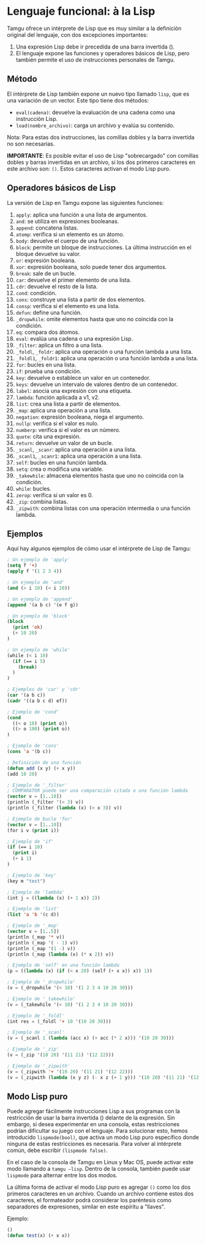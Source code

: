 # Lenguaje funcional: à la Lisp

Tamgu ofrece un intérprete de Lisp que es muy similar a la definición original del lenguaje, con dos excepciones importantes:

1. Una expresión Lisp debe ir precedida de una barra invertida (\).
2. El lenguaje expone las funciones y operadores básicos de Lisp, pero también permite el uso de instrucciones personales de Tamgu.

## Método

El intérprete de Lisp también expone un nuevo tipo llamado `lisp`, que es una variación de un vector. Este tipo tiene dos métodos:

- `eval(cadena)`: devuelve la evaluación de una cadena como una instrucción Lisp.
- `load(nombre_archivo)`: carga un archivo y evalúa su contenido.

Nota: Para estas dos instrucciones, las comillas dobles y la barra invertida no son necesarias.

**IMPORTANTE**: Es posible evitar el uso de Lisp "sobrecargado" con comillas dobles y barras invertidas en un archivo, si los dos primeros caracteres en este archivo son: `()`. Estos caracteres activan el modo Lisp puro.

## Operadores básicos de Lisp

La versión de Lisp en Tamgu expone las siguientes funciones:

1. `apply`: aplica una función a una lista de argumentos.
2. `and`: se utiliza en expresiones booleanas.
3. `append`: concatena listas.
4. `atomp`: verifica si un elemento es un átomo.
5. `body`: devuelve el cuerpo de una función.
6. `block`: permite un bloque de instrucciones. La última instrucción en el bloque devuelve su valor.
7. `or`: expresión booleana.
8. `xor`: expresión booleana, solo puede tener dos argumentos.
9. `break`: sale de un bucle.
10. `car`: devuelve el primer elemento de una lista.
11. `cdr`: devuelve el resto de la lista.
12. `cond`: condición.
13. `cons`: construye una lista a partir de dos elementos.
14. `consp`: verifica si el elemento es una lista.
15. `defun`: define una función.
16. `_dropwhile`: omite elementos hasta que uno no coincida con la condición.
17. `eq`: compara dos átomos.
18. `eval`: evalúa una cadena o una expresión Lisp.
19. `_filter`: aplica un filtro a una lista.
20. `_foldl`, `_foldr`: aplica una operación o una función lambda a una lista.
21. `_foldl1`, `_foldr1`: aplica una operación o una función lambda a una lista.
22. `for`: bucles en una lista.
23. `if`: prueba una condición.
24. `key`: devuelve o establece un valor en un contenedor.
25. `keys`: devuelve un intervalo de valores dentro de un contenedor.
26. `label`: asocia una expresión con una etiqueta.
27. `lambda`: función aplicada a v1, v2.
28. `list`: crea una lista a partir de elementos.
29. `_map`: aplica una operación a una lista.
30. `negation`: expresión booleana, niega el argumento.
31. `nullp`: verifica si el valor es nulo.
32. `numberp`: verifica si el valor es un número.
33. `quote`: cita una expresión.
34. `return`: devuelve un valor de un bucle.
35. `_scanl`, `_scanr`: aplica una operación a una lista.
36. `_scanl1`, `_scanr1`: aplica una operación a una lista.
37. `self`: bucles en una función lambda.
38. `setq`: crea o modifica una variable.
39. `_takewhile`: almacena elementos hasta que uno no coincida con la condición.
40. `while`: bucles.
41. `zerop`: verifica si un valor es 0.
42. `_zip`: combina listas.
43. `_zipwith`: combina listas con una operación intermedia o una función lambda.

## Ejemplos

Aquí hay algunos ejemplos de cómo usar el intérprete de Lisp de Tamgu:

```lisp
; Un ejemplo de 'apply'
(setq f '+)
(apply f '(1 2 3 4))

; Un ejemplo de 'and'
(and (> i 10) (< i 20))

; Un ejemplo de 'append'
(append '(a b c) '(e f g))

; Un ejemplo de 'block'
(block
  (print 'ok)
  (+ 10 20)
)

; Un ejemplo de 'while'
(while (< i 10)
  (if (== i 5)
    (break)
  )
)

; Ejemplos de 'car' y 'cdr'
(car '(a b c))
(cadr '((a b c d) ef))

; Ejemplo de 'cond'
(cond
  ((< o 10) (print o))
  ((> o 100) (print o))
)

; Ejemplo de 'cons'
(cons 'a '(b c))

; Definición de una función
(defun add (x y) (+ x y))
(add 10 20)

; Ejemplo de '_filter'
; COMPARATOR puede ser una comparación citada o una función lambda
(vector v = [1..10])
(println (_filter '(< 3) v))
(println (_filter (lambda (x) (< x 3)) v))

; Ejemplo de bucle 'for'
(vector v = [1..10])
(for i v (print i))

; Ejemplo de 'if'
(if (== i 10)
  (print i)
  (+ i 1)
)

; Ejemplo de 'key'
(key m "test")

; Ejemplo de 'lambda'
(int j = ((lambda (x) (+ 1 x)) 2))

; Ejemplo de 'list'
(list 'a 'b '(c d))

; Ejemplo de '_map'
(vector v = [1..5])
(println (_map '* v))
(println (_map '( - 1) v))
(println (_map '(1 -) v))
(println (_map (lambda (x) (* x 2)) v))

; Ejemplo de 'self' en una función lambda
(p = ((lambda (x) (if (< x 20) (self (+ x x)) x)) 1))

; Ejemplo de '_dropwhile'
(v = (_dropwhile '(< 10) '(1 2 3 4 10 20 30)))

; Ejemplo de '_takewhile'
(v = (_takewhile '(< 10) '(1 2 3 4 10 20 30)))

; Ejemplo de '_foldl'
(int res = (_foldl '+ 10 '(10 20 30)))

; Ejemplo de '_scanl'
(v = (_scanl 1 (lambda (acc x) (+ acc (* 2 x))) '(10 20 30)))

; Ejemplo de '_zip'
(v = (_zip '(10 20) '(11 21) '(12 22)))

; Ejemplo de '_zipwith'
(v = (_zipwith '+ '(10 20) '(11 21) '(12 22)))
(v = (_zipwith (lambda (x y z) (- x z (+ 1 y))) '(10 20) '(11 21) '(12 22)))
```

## Modo Lisp puro

Puede agregar fácilmente instrucciones Lisp a sus programas con la restricción de usar la barra invertida (\) delante de la expresión. Sin embargo, si desea experimentar en una consola, estas restricciones podrían dificultar su juego con el lenguaje. Para solucionar esto, hemos introducido `lispmode(bool)`, que activa un modo Lisp puro específico donde ninguna de estas restricciones es necesaria. Para volver al intérprete común, debe escribir `(lispmode false)`.

En el caso de la consola de Tamgu en Linux y Mac OS, puede activar este modo llamando a `tamgu –lisp`. Dentro de la consola, también puede usar `lispmode` para alternar entre los dos modos.

La última forma de activar el modo Lisp puro es agregar `()` como los dos primeros caracteres en un archivo. Cuando un archivo contiene estos dos caracteres, el formateador podrá considerar los paréntesis como separadores de expresiones, similar en este espíritu a "llaves".

Ejemplo:

```lisp
()
(defun test(x) (+ x x))
```